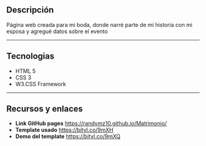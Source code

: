 ## Descripción

Página web creada para mi boda, donde narré parte de mi historia con mi esposa y agregué datos sobre el evento

---
## Tecnologias 
- HTML 5
- CSS 3
- W3.CSS Framework
---
## Recursos y enlaces
- **Link GitHub pages** https://randymz10.github.io/Matrimonio/
- **Template usado** https://bityl.co/9mXH
 - **Demo del template** https://bityl.co/9mXQ
